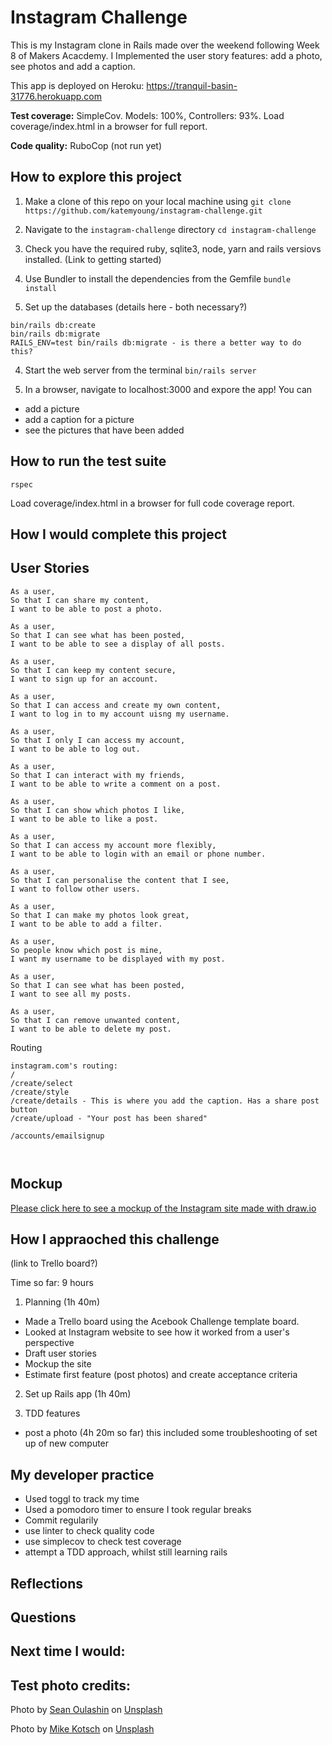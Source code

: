 Instagram Challenge
===================

This is my Instagram clone in Rails made over the weekend following Week 8 of Makers Acacdemy. I Implemented the user story features: add a photo, see photos and add a caption.

This app is deployed on Heroku: https://tranquil-basin-31776.herokuapp.com

**Test coverage:** SimpleCov. Models: 100%, Controllers: 93%. Load coverage/index.html in a browser for full report.

**Code quality:** RuboCop (not run yet)

## How to explore this project

1. Make a clone of this repo on your local machine using
`git clone https://github.com/katemyoung/instagram-challenge.git`

2. Navigate to the `instagram-challenge` directory
`cd instagram-challenge `

3. Check you have the required ruby, sqlite3, node, yarn and rails versiovs installed. (Link to getting started)

3. Use Bundler to install the dependencies from the Gemfile
`bundle install`

4. Set up the databases
(details here - both necessary?)
```
bin/rails db:create
bin/rails db:migrate
RAILS_ENV=test bin/rails db:migrate - is there a better way to do this?
```

4. Start the web server from the terminal
`bin/rails server`

5. In a browser, navigate to localhost:3000 and expore the app! You can 
- add a picture
- add a caption for a picture
- see the pictures that have been added

## How to run the test suite

`rspec`

Load coverage/index.html in a browser for full code coverage report.

## How I would complete this project


## User Stories

```
As a user,
So that I can share my content,
I want to be able to post a photo.

As a user,
So that I can see what has been posted, 
I want to be able to see a display of all posts.

As a user,
So that I can keep my content secure,
I want to sign up for an account.

As a user,
So that I can access and create my own content,
I want to log in to my account uisng my username.

As a user,
So that I only I can access my account,
I want to be able to log out.

As a user,
So that I can interact with my friends,
I want to be able to write a comment on a post.

As a user,
So that I can show which photos I like,
I want to be able to like a post.

As a user,
So that I can access my account more flexibly,
I want to be able to login with an email or phone number.

As a user,
So that I can personalise the content that I see,
I want to follow other users.

As a user,
So that I can make my photos look great,
I want to be able to add a filter.

As a user,
So people know which post is mine,
I want my username to be displayed with my post.

As a user,
So that I can see what has been posted,
I want to see all my posts.

As a user,
So that I can remove unwanted content,
I want to be able to delete my post.
```

Routing

```
instagram.com's routing:
/
/create/select
/create/style
/create/details - This is where you add the caption. Has a share post button
/create/upload - "Your post has been shared"

/accounts/emailsignup

 
```

## Mockup

[Please click here to see a mockup of the Instagram site made with draw.io](https://viewer.diagrams.net/?tags=%7B%7D&highlight=0000ff&edit=_blank&layers=1&nav=1&title=Mockup%20Instagram%20Challenge.drawio#R7Vxbk5s2GP01nj7Fg8Bc9nEv2aSddLrT7UybR62RbbaAKMhZO7%2B%2BEkg2uvjGAoY2eYn1ITCc7%2Bi7HLSeOPfJ5lMOs9WvOETxxLbCzcR5mNg2sAOP%2Fscs28oSWE5lWOZRyCftDc%2FRd8SNFreuoxAV0kSCcUyiTDbOcZqiOZFsMM%2FxmzxtgWP5WzO4RJrheQ5j3fpnFJIVfwrb39s%2Fo2i5Et8MvJvqSALFZP4kxQqG%2BK1mcj5OnPscY1J9Sjb3KGbgCVyq8x4PHN3dWI5Scs4Jv3z6%2Fjr3t2S1eX26v%2F%2Fj8%2B%2Bb%2BW8fbO6egmzFE6OQAsCHOCcrvMQpjD%2FurXc5XqchYpe16Gg%2F5wvGGTUCanxFhGy5N%2BGaYGpakSTmR9EmIn%2Bx06cuH32tHXnY8CuXg60YpCTf1k5iw6%2F1Y%2FvTypE4b4FTwm8EeHx8j2Ocl0%2FrWOU%2Fai8IzMktYww9kOKUPagOMUe9wOt8jo7hyvlBL7pE5NhEt5rIUK99BXfhJ4QTRJ%2BGTshRDEn0TaYl5Oxe7ubtCUA%2FcA5cwAfPuiYfQI0N1tR2jxKi7ljriGP3xJFowy9%2FhDnNvQ%2FOdD6w23Y%2BP%2FUJR%2FSebYuHYdfhbuVBGIixuER1p%2FwshUK723gHq%2Fgdf4Pxmj%2FDc7RMqWWdGfn2Bb7QPCJxBMbsDOdhTr2BqI%2FvvqGcRDRQ3%2FIDSRSGFR1REX2HL%2BX1mB8z9ljlg7p3E%2FfhAuroDDi6aNgdoY3kI56W%2BN1IkV9yMD%2FLmoIABLKvqlFTBogpeLEoUCfO1X2rufRtFRH0nMFy0bzRQkFxbZFVqXsRbVgYObzyNIQPIunLjJ%2Fx4ds%2BhzvCbata%2Ft4ZW4%2BstgYTSmAUa1jJwfQEci0ABQJX5psBql28kKDqCqmZhlQGi%2BIN5%2BHwwApMYLk9guVqYH3BS3ZSegQs0AtYuxqeg7WrhGtgBX0Sy9ewesDpTyxKriCNrPQbWUqC8zkFit7L44TdsBfTj3cv9MOSlLhUBpYyyvgusob3zxpXE8r8sVjUTdW5tZxXXYQ%2BRXUd%2BdrUXPs%2BxYsUfCK7qiA5%2FhuJ%2FMVL10UUx4rp%2FAxq4oa81NpYS65CjxudHjsK1fkx64ofgSGTNXS%2FZdVNNf8JI7vAh6KsQW7pBOBlG50wP6e0K1nmMBk%2FYQwl1uNjW3FmJhHJwCNjqu%2BKRoKzEo8e35e7zu1ihctitCDtoNuwkLK7QtfTC6mDGa9PKUNqXf3jreuuJQVyS%2BqfakmbNy5nt64c3tO966SL1vU2z%2BG2NoH3bgc721kg09MBigh22Xz6obqDdttf58Tib4l3ZwpoMunGw7ihSWV6n0ID0ZI61fZgwuJ3%2BlJkVf4%2FEJtGJnM4B3LHxTLHB2sKHOBLK3H4OoeeeDSnXkHocGfNEnR3SgdwNKCGIXV4rj0dmtgBBqx26HiZWvh%2B9Q6gCx6HpeS%2BFQ%2FPv1EB83TAetU8gKfhdRvnCIbb3mSPfXk%2B9ia2DYrYQ1M9gC6L%2FZA9RiB7eMHAZA%2BTfDZa2aNpWdWZ7uHqTeRQ38w3fuPeQ7PJd%2BecbDYdvriG0mzqZc%2BcZnHC0neGC2LkxrjaS7fV9hJ4PK0NuKG8MQTM6zeUquBryCt9vzrXe6RmBYlcPhRZWfg2LFK0GumJLsPCXJrsbNVXama5uPm%2FFTLq%2BxvXkGt7rWRsPdiOuJJpup47q2RsveE4%2BAZnOOQ%2Fx3ltLAalP5wZFJd%2BF4OprL9eITqkLcMoDVvbMHzullGxeLreMmq7av%2BjEKx6Im3L6OkLqUJGx3tPbb3KylaY0uu9pVaPQQEo%2B3dd07Yzk2i0M7YeFsQdjRnWXSAdEKz6btrRwaqy1QfXh9UeP6wqW4cAq%2F6mT2nMTjdXlqm5EtrG2DqknqjgqIHLQIVei0R3dtWaUBInx7v3SmiOp%2Fde3bRdBL5PnNTfMRbrlyRiAeC%2FIk4KCaoNcdIKROAULwGr0XClSsekwF1fqnTV3uL6WqVj0o4Gp1Uq7w5%2BaJaXMs%2FzbTkDmzYSWV6PKdjRgzC9jnD0OKXLxuu7M%2B1ypjcSBYpZYKOPauwoGkPdqMa4gMGer%2BxVMra%2FtgHdmdsVunqagWHIYibMSISP%2FUnb0MH1DBvBzOB2Rl09QDyZirOLNs31iWkQKJj6Bm3cD3qMuTNdG0cbmGQxmr5m7I1GFRvYlvDBJsi%2BvOcDeT2Il2xSwvT7dJ7p9Xsb4kWmvAgeSaXUl3ahatkG7aLXHdju0R3FFkvpdB0jkeCpZ61FjhP2BLShL0cRSsNiOgLfdr3IwUzdYG%2FwrnF7a3fu1WP0ukB5CpN3lsVt4KX%2FQYLxBwXawYsO9782VSkD%2B9%2Fscj7%2BCw%3D%3D)

## How I appraoched this challenge
(link to Trello board?)

Time so far: 9 hours

1. Planning (1h 40m)
- Made a Trello board using the Acebook Challenge template board.
- Looked at Instagram website to see how it worked from a user's perspective
- Draft user stories 
- Mockup the site
- Estimate first feature (post photos) and create acceptance criteria

2. Set up Rails app (1h 40m)

3. TDD features
- post a photo (4h 20m so far) this included some troubleshooting of set up of new computer

## My developer practice
- Used toggl to track my time
- Used a pomodoro timer to ensure I took regular breaks
- Commit regularily
- use linter to check quality code 
- use simplecov to check test coverage
- attempt a TDD approach, whilst still learning rails


## Reflections

## Questions

## Next time I would:


## Test photo credits:
Photo by <a href="https://unsplash.com/@oulashin?utm_source=unsplash&utm_medium=referral&utm_content=creditCopyText">Sean Oulashin</a> on <a href="https://unsplash.com/s/photos/beach?utm_source=unsplash&utm_medium=referral&utm_content=creditCopyText">Unsplash</a>
   
Photo by <a href="https://unsplash.com/@mike?utm_source=unsplash&utm_medium=referral&utm_content=creditCopyText">Mike Kotsch</a> on <a href="https://unsplash.com/s/photos/winter?utm_source=unsplash&utm_medium=referral&utm_content=creditCopyText">Unsplash</a>
  
